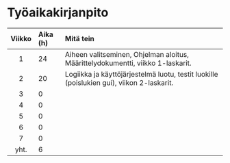 # Työaikakirjanpito

|**Viikko**|**Aika (h)**|**Mitä tein**|
| :----: |:-----| :-----|
| 1      | 24   | Aiheen valitseminen, Ohjelman aloitus, Määrittelydokumentti, viikko 1-laskarit.|
| 2      | 20    | Logiikka ja käyttöjärjestelmä luotu, testit luokille (poislukien gui), viikon 2-laskarit.|
| 3      | 0    |       |
| 4      | 0    |       |
| 5      | 0    |       |
| 6      | 0    |       |
| 7      | 0    |       |
| yht.   | 6    |       |
